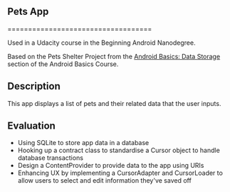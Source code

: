 ## Pets App
===================================

Used in a Udacity course in the Beginning Android Nanodegree.

Based on the Pets Shelter Project from the [Android Basics: Data Storage](https://classroom.udacity.com/courses/ud845) section of the Android Basics Course.


## Description 

This app displays a list of pets and their related data that the user inputs. 

## Evaluation
+ Using SQLite to store app data in a database
+ Hooking up a contract class to standardise a Cursor object to handle database transactions
+ Design a ContentProvider to provide data to the app using URIs
+ Enhancing UX by implementing a CursorAdapter and CursorLoader to allow users to select and edit information they've saved off

[//]: Screenshots 


